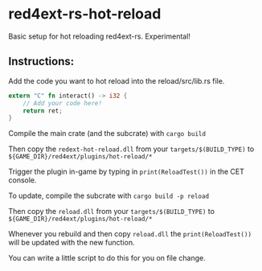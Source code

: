 # red4ext-rs-hot-reload
Basic setup for hot reloading red4ext-rs. Experimental!

## Instructions:

Add the code you want to hot reload into the reload/src/lib.rs file.

```rust
extern "C" fn interact() -> i32 {
    // Add your code here!
    return ret;
}

```


Compile the main crate (and the subcrate) with `cargo build`

Then copy the `redext-hot-reload.dll` from your `targets/$(BUILD_TYPE)` to `${GAME_DIR}/red4ext/plugins/hot-reload/*`

Trigger the plugin in-game by typing in `print(ReloadTest())` in the CET console.

To update, compile the subcrate with `cargo build -p reload` 

Then copy the `reload.dll` from your `targets/$(BUILD_TYPE)` to `${GAME_DIR}/red4ext/plugins/hot-reload/*`

Whenever you rebuild and then copy `reload.dll` the `print(ReloadTest())` will be updated with the new function.

You can write a little script to do this for you on file change.